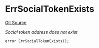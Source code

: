# ErrSocialTokenExists
[Git Source](https://github.com/Crossbell-Box/Crossbell-Contracts/blob/d7930db5cd89d52737395aa81b0ec583ccadb80c/contracts/libraries/Error.sol)

*Social token address does not exist*


```solidity
error ErrSocialTokenExists();
```


